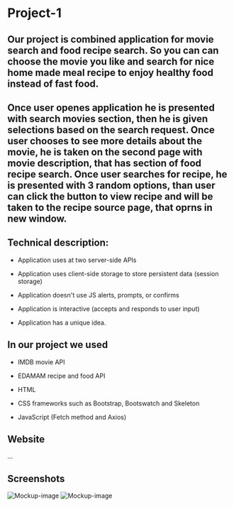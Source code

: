 # Project-1

## Our project is combined application for movie search and food recipe search. So you can can choose the movie you like and search for nice home made meal recipe to enjoy healthy food instead of fast food. 
## Once user openes application he is presented with search movies section, then he is given selections based on the search request. Once user chooses to see more details about the movie, he is taken on the second page with movie description, that has section of food recipe search. Once user searches for recipe, he is presented with 3 random options, than user can click the button to view recipe and will be taken to the recipe source page, that oprns in new window.

## Technical description:

* Application uses at two server-side APIs 

* Application uses client-side storage to store persistent data (session storage)

* Application doesn't use JS alerts, prompts, or confirms

* Application is interactive (accepts and responds to user input)

* Application has a unique idea.


## In our project we used

* IMDB movie API
* EDAMAM recipe and food API

* HTML
* CSS frameworks such as Bootstrap, Bootswatch and Skeleton
* JavaScript (Fetch method and Axios)

## Website

...

## Screenshots

![Mockup-image](assets/images/Screenshot1.png)
![Mockup-image](assets/images/Screenshot2.png)

